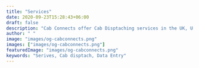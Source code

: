```yaml
---
title: "Services"
date: 2020-09-23T15:28:43+06:00
draft: false
description: "Cab Connects offer Cab Disptaching services in the UK, U.S.A and Aus. Professional Cab Dispachter, Data Entry and Calling Services"
author: " "
image: "images/og-cabconnects.png"
images: ["images/og-cabconnects.png"]
featuredImage: "images/og-cabconnects.png"
keywords: "Serives, Cab disptach, Data Entry"
---
```

